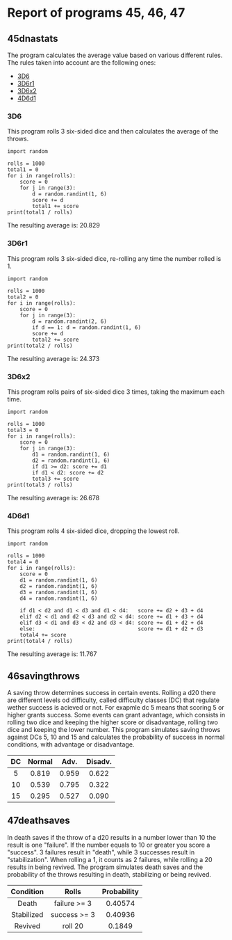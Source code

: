 Report of programs 45, 46, 47
=============================

## 45dnastats ##

The program calculates the average value based on various different 
rules.
The rules taken into account are the following ones:

+ [3D6](#3D6)
+ [3D6r1](#3D6r1)
+ [3D6x2](#3D6x2)
+ [4D6d1](#4D6d1)


### 3D6 ###

This program rolls 3 six-sided dice and then calculates the average
of the throws. 

```
import random

rolls = 1000
total1 = 0 
for i in range(rolls):
	score = 0
	for j in range(3):
		d = random.randint(1, 6)
		score += d
		total1 += score
print(total1 / rolls)
```

The resulting average is: 20.829


### 3D6r1 ###

This program rolls 3 six-sided dice, re-rolling any time the number
rolled is 1. 

```
import random

rolls = 1000
total2 = 0
for i in range(rolls):
	score = 0
	for j in range(3):
		d = random.randint(2, 6)
		if d == 1: d = random.randint(1, 6)
		score += d
		total2 += score
print(total2 / rolls)
```

The resulting average is: 24.373


### 3D6x2 ###

This program rolls pairs of six-sided dice 3 times, taking the
maximum each time. 

```
import random

rolls = 1000
total3 = 0
for i in range(rolls):
	score = 0
	for j in range(3):
		d1 = random.randint(1, 6)
		d2 = random.randint(1, 6)
		if d1 >= d2: score += d1
		if d1 < d2: score += d2
		total3 += score
print(total3 / rolls)
```

The resulting average is: 26.678


### 4D6d1 ###

This program rolls 4 six-sided dice, dropping the lowest roll. 

```
import random

rolls = 1000
total4 = 0
for i in range(rolls):
	score = 0
	d1 = random.randint(1, 6)
	d2 = random.randint(1, 6)
	d3 = random.randint(1, 6)
	d4 = random.randint(1, 6)
	
	if d1 < d2 and d1 < d3 and d1 < d4:   score += d2 + d3 + d4
	elif d2 < d1 and d2 < d3 and d2 < d4: score += d1 + d3 + d4
	elif d3 < d1 and d3 < d2 and d3 < d4: score += d1 + d2 + d4
	else:                                 score += d1 + d2 + d3	
	total4 += score
print(total4 / rolls)
```

The resulting average is: 11.767


## 46savingthrows ##

A saving throw determines success in certain events. Rolling a d20 
there are different levels od difficulty, called difficulty classes 
(DC) that regulate wether success is acieved or not.
For exapmle dc 5 means that scoring 5 or higher grants success. 
Some events can grant advantage, which consists in rolling two dice
and keeping the higher score or disadvantage, rolling two dice and 
keeping the lower number. This program simulates saving throws
against DCs 5, 10 and 15 and calculates the probability of success 
in normal conditions, with advantage or disadvantage.

| DC | Normal |  Adv.  | Disadv. |
|:--:|:------:|:------:|:-------:|
|  5 |  0.819 |  0.959 |  0.622  |
| 10 |  0.539 |  0.795 |  0.322  |
| 15 |  0.295 |  0.527 |  0.090  |


## 47deathsaves ##

In death saves if the throw of a d20 results in a number lower than
10 the result is one "failure". If the number equals to 10 or greater 
you score a "success". 3 failures result in "death", while 3 successes
result in "stabilization". When rolling a 1, it counts as 2 failures,
while rolling a 20 results in being revived. The program simulates 
death saves and the probability of the throws resulting in death,
stabilizing or being revived. 

|  Condition |     Rolls    | Probability |
|:----------:|:------------:|:-----------:|
|    Death   | failure >= 3 |    0.40574  |
| Stabilized | success >= 3 |    0.40936  |
|   Revived  |    roll 20   |    0.1849   |

